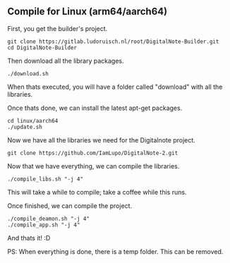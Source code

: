 ## Compile for Linux (arm64/aarch64)

First, you get the builder's project.

	git clone https://gitlab.ludoruisch.nl/root/DigitalNote-Builder.git
	cd DigitalNote-Builder

Then download all the library packages.

	./download.sh

When thats executed, you will have a folder called "download" with all the libraries.

Once thats done, we can install the latest apt-get packages.

	cd linux/aarch64
	./update.sh

Now we have all the libraries we need for the Digitalnote project.

	git clone https://github.com/IamLupo/DigitalNote-2.git

Now that we have everything, we can compile the libraries.

	./compile_libs.sh "-j 4"

This will take a while to compile; take a coffee while this runs.

Once finished, we can compile the project.

	./compile_deamon.sh "-j 4"
	./compile_app.sh "-j 4"

And thats it! :D

PS: When everything is done, there is a temp folder. This can be removed.